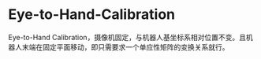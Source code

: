 # Eye-to-Hand-Calibration
Eye-to-Hand Calibration，摄像机固定，与机器人基坐标系相对位置不变。且机器人末端在固定平面移动，即只需要求一个单应性矩阵的变换关系就行。
